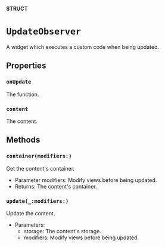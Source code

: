 **STRUCT**

# `UpdateObserver`

A widget which executes a custom code when being updated.

## Properties
### `onUpdate`

The function.

### `content`

The content.

## Methods
### `container(modifiers:)`

Get the content's container.
- Parameter modifiers: Modify views before being updated.
- Returns: The content's container.

### `update(_:modifiers:)`

Update the content.
- Parameters:
    - storage: The content's storage.
    - modifiers: Modify views before being updated.
